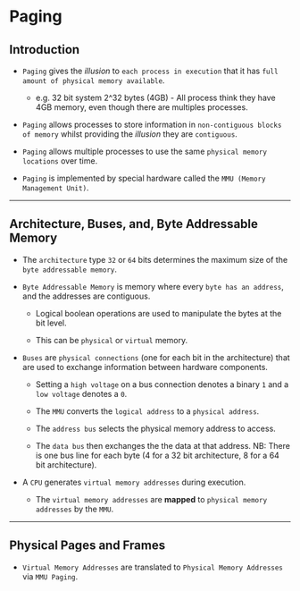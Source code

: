 # Paging

## Introduction

* `Paging` gives the _illusion_ to `each process in execution` that it has `full amount of physical memory available`.

    * e.g. 32 bit system 2^32 bytes (4GB) - All process think they have 4GB memory, even though there are multiples processes.

* `Paging` allows processes to store information in `non-contiguous blocks of memory` whilst providing the _illusion_ they are `contiguous`.

* `Paging` allows multiple processes to use the same `physical memory locations` over time.

* `Paging` is implemented by special hardware called the `MMU (Memory Management Unit)`.

---

## Architecture, Buses, and, Byte Addressable Memory

* The `architecture` type `32` or `64` bits determines the maximum size of the `byte addressable memory`.

* `Byte Addressable Memory` is memory where every `byte has an address`, and the addresses are contiguous. 

    * Logical boolean operations are used to manipulate the bytes at the bit level.

    * This can be `physical` or `virtual` memory.

* `Buses` are `physical connections` (one for each bit in the architecture) that are used to exchange information between hardware components.

    * Setting a `high voltage` on a bus connection denotes a binary `1` and a `low voltage` denotes a `0`.

    * The `MMU` converts the `logical address` to a `physical address`.

    * The `address bus` selects the physical memory address to access. 

    * The `data bus` then exchanges the the data at that address. NB: There is one bus line for each byte (4 for a 32 bit architecture, 8 for a 64 bit architecture).

* A `CPU` generates `virtual memory addresses` during execution.

    * The `virtual memory addresses` are __mapped__ to `physical memory addresses` by the `MMU`.

---

## Physical Pages and Frames

* `Virtual Memory Addresses` are translated to `Physical Memory Addresses` via `MMU Paging`.











